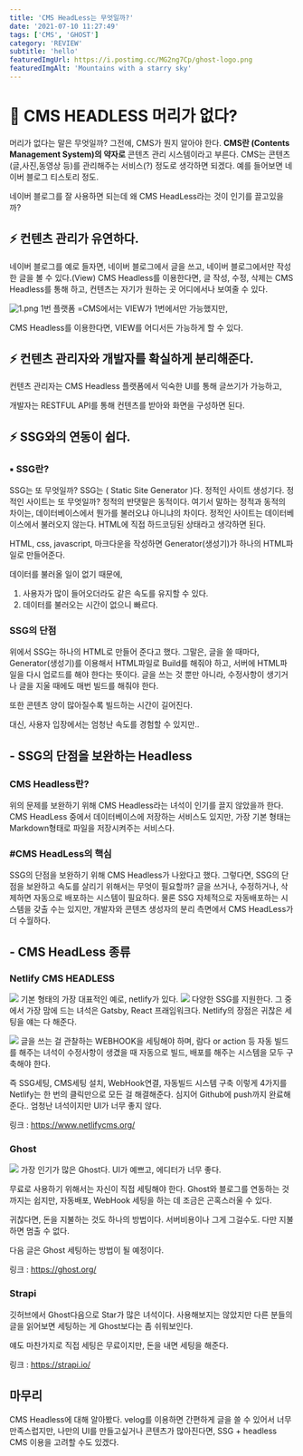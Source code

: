 ```yaml
---
title: 'CMS HeadLess는 무엇일까?'
date: '2021-07-10 11:27:49'
tags: ['CMS', 'GHOST']
category: 'REVIEW'
subtitle: 'hello'
featuredImgUrl: https://i.postimg.cc/MG2ng7Cp/ghost-logo.png
featuredImgAlt: 'Mountains with a starry sky'
---
```


# 🚀 CMS HEADLESS 머리가 없다?

머리가 없다는 말은 무엇일까? 그전에, CMS가 뭔지 알아야 한다.
**CMS란 (Contents Management System)의 약자로** 콘텐츠 관리 시스템이라고 부른다.
CMS는 콘텐츠(글,사진,동영상 등)를 관리해주는 서비스(?) 정도로 생각하면 되겠다. 예를 들어보면 네이버 블로그 티스토리 정도.

네이버 블로그를 잘 사용하면 되는데 왜 CMS HeadLess라는 것이 인기를 끌고있을까?

## ⚡ 컨텐츠 관리가 유연하다.

네이버 블로그를 예로 들자면, 네이버 블로그에서 글을 쓰고, 네이버 블로그에서만 작성한 글을 볼 수 있다.(View)
CMS Headless를 이용한다면, 글 작성, 수정, 삭제는 CMS Headless를 통해 하고, 컨텐츠는 자기가 원하는 곳 어디에서나 보여줄 수 있다.

![1.png](https://i.postimg.cc/x80nKVjD/1.png)
1번 플랫폼 =CMS에서는 VIEW가 1번에서만 가능했지만,

CMS Headless를 이용한다면, VIEW를 어디서든 가능하게 할 수 있다.

## ⚡ 컨텐츠 관리자와 개발자를 확실하게 분리해준다.

컨텐츠 관리자는 CMS Headless 플랫폼에서
익숙한 UI를 통해 글쓰기가 가능하고,

개발자는 RESTFUL API를 통해 컨텐츠를 받아와 화면을 구성하면 된다.

## ⚡ SSG와의 연동이 쉽다.

### ▪ SSG란?

SSG는 또 무엇일까? SSG는 ( Static Site Generator )다.
정적인 사이트 생성기다.
정적인 사이트는 또 무엇일까? 정적의 반댓말은 동적이다.
여기서 말하는 정적과 동적의 차이는,
데이터베이스에서 뭔가를 불러오냐 아니냐의 차이다.
정적인 사이트는 데이터베이스에서 불러오지 않는다.
HTML에 직접 하드코딩된 상태라고 생각하면 된다.

HTML, css, javascript, 마크다운을 작성하면 Generator(생성기)가
하나의 HTML파일로 만들어준다.

데이터를 불러올 일이 없기 때문에,

1. 사용자가 많이 들어오더라도 같은 속도를 유지할 수 있다.
2. 데이터를 불러오는 시간이 없으니 빠르다.

### SSG의 단점

위에서 SSG는 하나의 HTML로 만들어 준다고 했다.
그말은, 글을 쓸 때마다, Generator(생성기)를 이용해서
HTML파일로 Build를 해줘야 하고, 서버에 HTML파일을 다시 업로드를 해야 한다는 뜻이다. 글을 쓰는 것 뿐만 아니라, 수정사항이 생기거나 글을 지울 때에도 매번 빌드를 해줘야 한다.

또한 콘텐츠 양이 많아질수록 빌드하는 시간이 길어진다.

대신, 사용자 입장에서는 엄청난 속도를 경험할 수 있지만..

## - SSG의 단점을 보완하는 Headless

### CMS Headless란?

위의 문제를 보완하기 위해 CMS Headless라는 녀석이 인기를 끌지 않았을까 한다. CMS HeadLess 중에서 데이터베이스에 저장하는 서비스도 있지만, 가장 기본 형태는 Markdown형태로 파일을 저장시켜주는 서비스다.

### #CMS HeadLess의 핵심

SSG의 단점을 보완하기 위해 CMS Headless가 나왔다고 했다.
그렇다면, SSG의 단점을 보완하고 속도를 살리기 위해서는 무엇이 필요할까? 글을 쓰거나, 수정하거나, 삭제하면 자동으로 배포하는 시스템이 필요하다. 물론 SSG 자체적으로 자동배포하는 시스템을 갖출 수는 있지만, 개발자와 콘텐츠 생성자의 분리 측면에서 CMS HeadLess가 더 수월하다.

## - CMS HeadLess 종류

### Netlify CMS HEADLESS

![](https://images.velog.io/images/beardfriend/post/82b0fd91-871e-4767-a83b-8f860e988fbf/image.png)
기본 형태의 가장 대표적인 예로, netlify가 있다.
![](https://images.velog.io/images/beardfriend/post/a6ab0883-6425-4be1-a783-59b5f2c11eb4/image.png)
다양한 SSG를 지원한다. 그 중에서 가장 맘에 드는 녀석은 Gatsby, React 프래임워크다. Netlify의 장점은 귀찮은 세팅을 얘는 다 해준다.

![](https://images.velog.io/images/beardfriend/post/305e67c3-7202-4b73-8f4a-b75ad7561aa1/image.png)
글을 쓰는 걸 관찰하는 WEBHOOK을 세팅해야 하며,
람다 or action 등 자동 빌드를 해주는 녀석이
수정사항이 생겼을 때
자동으로 빌드, 배포를 해주는 시스템을 모두 구축해야 한다.

즉 SSG세팅, CMS세팅 설치, WebHook연결, 자동빌드 시스템 구축
이렇게 4가지를 Netlify는 한 번의 클릭만으로 모든 걸 해결해준다.
심지어 Github에 push까지 완료해준다..
엄청난 녀석이지만 UI가 너무 좋지 않다.

링크 : https://www.netlifycms.org/

### Ghost

![](https://images.velog.io/images/beardfriend/post/c3851ea1-919d-4849-9b8b-4220a50f724c/image.png)
가장 인기가 많은 Ghost다.
UI가 예쁘고, 에디터가 너무 좋다.

무료로 사용하기 위해서는 자신이 직접 세팅해야 한다.
Ghost와 블로그를 연동하는 것까지는 쉽지만,
자동배포, WebHook 세팅을 하는 데 조금은 곤혹스러울 수 있다.

귀찮다면, 돈을 지불하는 것도 하나의 방법이다.
서버비용이나 그게 그걸수도.
다만 지불하면 멈출 수 없다.

다음 글은 Ghost 세팅하는 방법이 될 예정이다.

링크 : https://ghost.org/

### Strapi

깃허브에서 Ghost다음으로 Star가 많은 녀석이다.
사용해보지는 않았지만 다른 분들의 글을 읽어보면
세팅하는 게 Ghost보다는 좀 쉬워보인다.

얘도 마찬가지로 직접 세팅은 무료이지만,
돈을 내면 세팅을 해준다.

링크 : https://strapi.io/

## 마무리

CMS Headless에 대해 알아봤다.
velog를 이용하면 간편하게 글을 쓸 수 있어서 너무 만족스럽지만,
나만의 UI를 만들고싶거나 콘텐츠가 많아진다면,
SSG + headless CMS 이용을 고려할 수도 있겠다.
